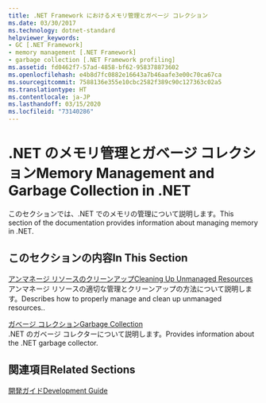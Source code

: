 ```yaml
---
title: .NET Framework におけるメモリ管理とガベージ コレクション
ms.date: 03/30/2017
ms.technology: dotnet-standard
helpviewer_keywords:
- GC [.NET Framework]
- memory management [.NET Framework]
- garbage collection [.NET Framework profiling]
ms.assetid: fd0462f7-57ad-4858-bf62-958378873602
ms.openlocfilehash: e4b8d7fc0882e16643a7b46aafe3e00c70ca67ca
ms.sourcegitcommit: 7588136e355e10cbc2582f389c90c127363c02a5
ms.translationtype: HT
ms.contentlocale: ja-JP
ms.lasthandoff: 03/15/2020
ms.locfileid: "73140286"
---
```

# <a name="memory-management-and-garbage-collection-in-net"></a><span data-ttu-id="f1ad8-102">.NET のメモリ管理とガベージ コレクション</span><span class="sxs-lookup"><span data-stu-id="f1ad8-102">Memory Management and Garbage Collection in .NET</span></span>
<span data-ttu-id="f1ad8-103">このセクションでは、.NET でのメモリの管理について説明します。</span><span class="sxs-lookup"><span data-stu-id="f1ad8-103">This section of the documentation provides information about managing memory in .NET.</span></span>  
  
## <a name="in-this-section"></a><span data-ttu-id="f1ad8-104">このセクションの内容</span><span class="sxs-lookup"><span data-stu-id="f1ad8-104">In This Section</span></span>  
 [<span data-ttu-id="f1ad8-105">アンマネージ リソースのクリーンアップ</span><span class="sxs-lookup"><span data-stu-id="f1ad8-105">Cleaning Up Unmanaged Resources</span></span>](../../../docs/standard/garbage-collection/unmanaged.md)  
 <span data-ttu-id="f1ad8-106">アンマネージ リソースの適切な管理とクリーンアップの方法について説明します。</span><span class="sxs-lookup"><span data-stu-id="f1ad8-106">Describes how to properly manage and clean up unmanaged resources..</span></span>  
  
 [<span data-ttu-id="f1ad8-107">ガベージ コレクション</span><span class="sxs-lookup"><span data-stu-id="f1ad8-107">Garbage Collection</span></span>](../../../docs/standard/garbage-collection/index.md)  
 <span data-ttu-id="f1ad8-108">.NET のガベージ コレクターについて説明します。</span><span class="sxs-lookup"><span data-stu-id="f1ad8-108">Provides information about the .NET garbage collector.</span></span>  
  
## <a name="related-sections"></a><span data-ttu-id="f1ad8-109">関連項目</span><span class="sxs-lookup"><span data-stu-id="f1ad8-109">Related Sections</span></span>  
 [<span data-ttu-id="f1ad8-110">開発ガイド</span><span class="sxs-lookup"><span data-stu-id="f1ad8-110">Development Guide</span></span>](../../../docs/framework/development-guide.md)
